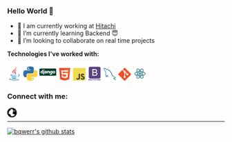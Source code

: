 ### Hello World 👋

- 🔭 I am currently working at [Hitachi][hitachi]
- 🌱 I’m currently learning Backend 😇
- 👯 I’m looking to collaborate on real time projects

**Technologies I've worked with:**  

<img src = 'https://github.com/bqwerr/bqwerr/blob/master/images/java.svg' width='33'/>
<img src = 'https://github.com/bqwerr/bqwerr/blob/master/images/python2.png' width='33'/>
<img src = 'https://github.com/bqwerr/bqwerr/blob/master/images/django.svg' height='40'/>
<img src = 'https://github.com/bqwerr/bqwerr/blob/master/images/html.svg' width='30'/>
<img src = 'https://github.com/bqwerr/bqwerr/blob/master/images/js.svg' width='30'/> 
<img src = 'https://github.com/bqwerr/bqwerr/blob/master/images/bootstrap.svg' width='33'/>
<img src = 'https://github.com/bqwerr/bqwerr/blob/master/images/sql.svg' width='30'/> 
<img src = 'https://github.com/bqwerr/bqwerr/blob/master/images/git.svg' width='30'/>
<img src = 'https://github.com/bqwerr/bqwerr/blob/master/images/react.svg' width='33'/>

### Connect with me:

[<img align="left" alt="codeSTACKr.com" width="22px" src="https://raw.githubusercontent.com/iconic/open-iconic/master/svg/globe.svg" />][website]

<br />

---

<p align="left">
  <a href="https://github.com/bqwerr"><img src="https://github-readme-stats.vercel.app/api?username=bqwerr&count_private=true&hide_border=true&show_icons=true&theme=dark" alt="bqwerr's github stats"></a>
</p>


[website]: https://bqwerr.github.io
[linkedin]: https://linkedin.com/
[hitachi]: https://www.hitachivantara.com/
[lichess]: https://lichess.org/@/LazY_KnIghT
[bs]: https://binarysearch.com/@/BruteForce
